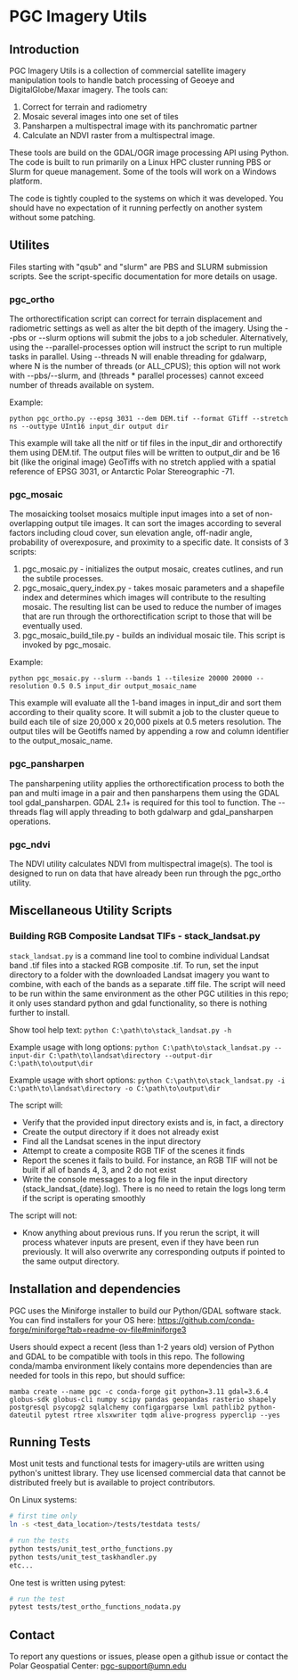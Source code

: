 # PGC Imagery Utils


## Introduction
PGC Imagery Utils is a collection of commercial satellite imagery manipulation tools to handle batch processing of Geoeye and DigitalGlobe/Maxar imagery. The tools can:

1) Correct for terrain and radiometry
2) Mosaic several images into one set of tiles
3) Pansharpen a multispectral image with its panchromatic partner
4) Calculate an NDVI raster from a multispectral image.

These tools are build on the GDAL/OGR image processing API using Python.  The code is built to run primarily on a Linux HPC cluster running PBS or Slurm for queue management.  Some of the tools will work on a Windows platform.

The code is tightly coupled to the systems on which it was developed.  You should have no expectation of it running perfectly on another system without some patching.

## Utilites
Files starting with "qsub" and "slurm" are PBS and SLURM submission scripts.  See the script-specific documentation for more details on usage.

### pgc_ortho

The orthorectification script can correct for terrain displacement and radiometric settings as well as alter the bit depth of the imagery.  Using the --pbs or --slurm options will submit the jobs to a job scheduler.  Alternatively, using the --parallel-processes option will instruct the script to run multiple tasks in parallel.  Using --threads N will enable threading for gdalwarp, where N is the number of threads (or ALL_CPUS); this option will not work with --pbs/--slurm, and (threads * parallel processes) cannot exceed number of threads available on system.

Example:
```
python pgc_ortho.py --epsg 3031 --dem DEM.tif --format GTiff --stretch ns --outtype UInt16 input_dir output dir
```

This example will take all the nitf or tif files in the input_dir and orthorectify them using DEM.tif.  The output files will be written to output_dir and be 16 bit (like the original image) GeoTiffs with no stretch applied with a spatial reference of EPSG 3031, or Antarctic Polar Stereographic -71.

### pgc_mosaic

The mosaicking toolset mosaics multiple input images into a set of non-overlapping output tile images.  It can sort the images according to several factors including cloud cover, sun elevation angle, off-nadir angle, probability of overexposure, and proximity to a specific date.  It consists of 3 scripts:

1. pgc_mosaic.py - initializes the output mosaic, creates cutlines, and run the subtile processes.
2. pgc_mosaic_query_index.py - takes mosaic parameters and a shapefile index and determines which images will contribute to the resulting mosaic. The resulting list can be used to reduce the number of images that are run through the orthorectification script to those that will be eventually used.
3. pgc_mosaic_build_tile.py - builds an individual mosaic tile.  This script is invoked by pgc_mosaic.

Example:
```
python pgc_mosaic.py --slurm --bands 1 --tilesize 20000 20000 --resolution 0.5 0.5 input_dir output_mosaic_name
```

This example will evaluate all the 1-band images in input_dir and sort them according to their quality score.  It will submit a job to the cluster queue to build each tile of size 20,000 x 20,000 pixels at 0.5 meters resolution.  The output tiles will be Geotiffs named by appending a row and column identifier to the output_mosaic_name.

### pgc_pansharpen

The pansharpening utility applies the orthorectification process to both the pan and multi image in a pair and then pansharpens them using the GDAL tool gdal_pansharpen.  GDAL 2.1+ is required for this tool to function.  The --threads flag will apply threading to both gdalwarp and gdal_pansharpen operations.

### pgc_ndvi

The NDVI utility calculates NDVI from multispectral image(s).  The tool is designed to run on data that have already been run through the pgc_ortho utility.

## Miscellaneous Utility Scripts
### Building RGB Composite Landsat TIFs - stack_landsat.py

`stack_landsat.py` is a command line tool to combine individual Landsat band .tif files into a stacked RGB composite .tif. To run, set the input directory to a folder with the downloaded Landsat imagery you want to combine, with each of the bands as a separate .tiff file. The script will need to be run within the same environment as the other PGC utilities in this repo; it only uses standard python and gdal functionality, so there is nothing further to install.

Show tool help text:
```python C:\path\to\stack_landsat.py -h```

Example usage with long options:
```python C:\path\to\stack_landsat.py --input-dir C:\path\to\landsat\directory --output-dir C:\path\to\output\dir```

Example usage with short options:
```python C:\path\to\stack_landsat.py -i C:\path\to\landsat\directory -o C:\path\to\output\dir```

The script will:
 - Verify that the provided input directory exists and is, in fact, a directory
 - Create the output directory if it does not already exist
 - Find all the Landsat scenes in the input directory
 - Attempt to create a composite RGB TIF of the scenes it finds
 - Report the scenes it fails to build. For instance, an RGB TIF will not be built if all of bands 4, 3, and 2 do not exist
 - Write the console messages to a log file in the input directory (stack_landsat_{date}.log). There is no need to retain the logs long term if the script is operating smoothly

The script will not:
 - Know anything about previous runs. If you rerun the script, it will process whatever inputs are present, even if they have been run previously. It will also overwrite any corresponding outputs if pointed to the same output directory.

## Installation and dependencies
PGC uses the Miniforge installer to build our Python/GDAL software stack.  You can find installers for your OS here:
https://github.com/conda-forge/miniforge?tab=readme-ov-file#miniforge3

Users should expect a recent (less than 1-2 years old) version of Python and GDAL to be compatible with tools in this repo.
The following conda/mamba environment likely contains more dependencies than are needed for tools in this repo, but should suffice:
```
mamba create --name pgc -c conda-forge git python=3.11 gdal=3.6.4 globus-sdk globus-cli numpy scipy pandas geopandas rasterio shapely postgresql psycopg2 sqlalchemy configargparse lxml pathlib2 python-dateutil pytest rtree xlsxwriter tqdm alive-progress pyperclip --yes
```

## Running Tests
Most unit tests and functional tests for imagery-utils are written using python's unittest library. They use licensed commercial data that cannot be distributed freely but is available to project contributors.

On Linux systems:
```sh
# first time only
ln -s <test_data_location>/tests/testdata tests/

# run the tests
python tests/unit_test_ortho_functions.py 
python tests/unit_test_taskhandler.py
etc... 
```

One test is written using pytest:

```sh
# run the test
pytest tests/test_ortho_functions_nodata.py
```

## Contact
To report any questions or issues, please open a github issue or contact the Polar Geospatial Center: 
pgc-support@umn.edu
